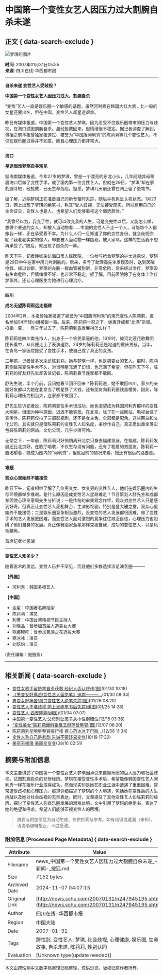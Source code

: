 # 中国第一个变性女艺人因压力过大割腕自杀未遂

## 正文 { data-search-exclude }


![梦琪的图片](https://photocdn.sohu.com/20061227/Img247299577.gif)
  
**时间**: 2007年01月31日05:55  
**来源**: 四川在线-华西都市报  

---

**自杀未遂 变性艺人受歧视？**

**中国第一个变性女艺人因压力过大，割腕自杀**

“变性”艺人一直是娱乐圈一个敏感的话题，虽然河利秀在韩国大红大紫，比一般的女星还要出名，但在中国，变性艺人却星途艰难。

昨日有媒体报道，中国第一个变性艺人梦琪，因为忍受不住娱乐圈带来的压力与歧视，在海口试图割腕自杀。虽经抢救回来，但情绪很不稳定。据记者调查了解到，包括之前本报曾独家报道过、被誉为“中国版河利秀”的陈莉莉等几个变性艺人，不仅在娱乐圈过得并不如意，而且心理压力都非常大。

---

**海口**

**星途艰难梦琪自寻短见**

据海南媒体报道，今年27岁的梦琪，曾是一个漂亮的东北小伙，几年前随其母移居海口后做了变性手术，成了国内第一位变性艺人。但就在29日，“梦琪”却在家割腕寻短，经抢救，已无生命危险。据悉，梦琪几天前还曾在网上留了绝笔书。

据了解，近期梦琪正在准备自己的新专辑时失踪，随后手机也呈关机状态。1月23日，网上出现了梦琪的绝笔书，称其“受人歧视，无法接受现实，所以想用自己的生命证实，变性人也是人，也希望人们能够重视这个弱势群体。”

“我曾经以为，我变了性，就可以改变我的人生，可是变完性以后，又能怎么样，想做个普通的女人，却被人当动物看……中国的变性人不止一个人，可能每个人都像我一样，正在承受着不幸。为什么人们一旦知道了你的变性身份，就会歧视你呢？我老老实实的做人，却要被人当动物一样围观，被人家骂，这样的生活我不想再承受了。”随后，就出现了自杀的一幕。

昨天下午，记者连线采访海口市人民医院，一位参与抢救梦琪的护士透露说，梦琪是29日中午在家中用刀片割腕的。后来，多亏了助理高先生发现及时，送到医院抢救。经过诊断，梦琪的左腕一根血管被割断，非常危险，后来经过治疗，梦琪没有生命危险，但情绪很不好，也非常不稳定。据了解，目前医院除了在身体上治疗梦琪外，还让心理医生为她进行心理治疗。

---

**四川**

**成名无望陈莉莉远走福建**

2004年2月，本报曾独家报道了被誉为“中国版河利秀”的南充变性人陈莉莉，报名参加04环球小姐被拒一事。后来，陈莉莉一怒之下，她离开成都“北漂”京城。掐指一算，一晃三年过去了，陈莉莉到底发展得怎么样？

陈莉莉是四川南充市人，出身于一个农民家庭的他，16岁时，被河北莲花歌舞团团长看中，从此便走上了表演道路。24岁的陈莉莉还是地道的重庆男孩，当年，在青岛一家医院接受了变性手术，使自己成了真正的女孩。

三年前，记者曾多次采访陈莉莉。她与梦琪一样，也是男变女的艺人。那时，陈莉莉刚做完变性手术不久，对当明星充满了幻想，也充满了希望。但在昨天下午，陈莉莉的好友舒先生却告诉记者，陈莉莉春节连家都不敢回。

舒先生说，半个月前，我问她春节回不回来？陈莉莉说，她不敢回四川。家乡的亲朋好友都以为她在北京当了明星挣了大钱，还有朋友向莉莉要钱盖楼房。因此，陈莉莉心理压力相当大，连家都不敢回了。

舒先生告诉记者说，陈莉莉变性手术很成功。她也渴望成为韩国河利秀那样的变性大明星。但因为种种原因，迟迟不能实现。在北京，除了在一些网站、电视台做了宣传外，陈莉莉仅拍了三部影视剧，还不是女主角，全部都是配角。这些网站和文化公司，其实就只是借陈莉莉的变性艺人知名度，来炒作自己。真正愿出重金落实包装陈莉莉的网站、文化公司，几乎少得可怜。

无奈之下，一年前，陈莉莉只好悄悄离开北京只身去福建发展。在福建，陈莉莉发展还比北京好，在歌厅唱歌，不仅生存没有问题，还有了相爱的男朋友。陈莉莉一直渴望着，能成为国内的“河利秀”，但就目前的情况来看，她还有很远的路要走。

---

**难题**

**观众心里始终不能接受**

昨日下午，记者相继了解了几位男变女、女变男的变性艺人，他们在娱乐圈内的生存环境都举步维艰。是什么原因造成变性艺人星路难走？节目策划人舒先生和成都某医院心理专家周先生分析说：一是传统的审美观念作怪，观众对变性艺人只是感到好奇，但真正让变性艺人亮相舞台，主演影视剧，特别是登大雅之堂，观众心里始终不能接受；二是娱乐圈竞争相当激烈，没变性的艺人发展都很困难，做了变性手术的艺人发展更困难。而变性艺人面对激烈的竞争往往缺乏自信，心理压力也阻碍了他们自身的发展。真正像舞蹈家金星那样克服自我，成功的变性艺人，只是凤毛麟角。 

首席记者杜恩湖  

---

**变性艺人知多少？**

随着医术的发达，变性人已并不罕见，而且他们多数选择涉足演艺圈———

**【外国】**

- 河利秀：韩国多栖艺人

**【中国】**

- 金星：中国著名舞蹈家
- 陈莉莉：演员
- 利菁：中国台湾电视节目主持人
- 刘晓晶：曾参加首届人造美女大赛
- 咪娜穆吒：曾参加民族之花选拔大赛
- 寒冰冰：演员
- 刘炫怡：演员  
  
(责任编辑：宛振宏)  

---

## 相关新闻 { data-search-exclude }
- [变性女歌手留绝笔自杀获救 经纪人否认炒作(图)](https://news.sohu.com/20070130/n247928123.shtml)(01/30 10:18)
- [《男变女好痛苦!变性艺人留绝笔》追踪———...](https://news.sohu.com/20070130/n247923595.shtml)(01/30 08:34)
- [男变女好痛苦!海口变性艺人绝笔失踪(图)](https://news.sohu.com/20070126/n247850836.shtml)(01/26 08:20)
- [变性艺人不堪歧视 网上发绝笔书后失踪(组图)](https://news.sohu.com/20070125/n247837832.shtml)(01/25 14:28)
- [变性艺人 西安隆胸(组图)](https://news.sohu.com/20070104/n247408432.shtml)(01/04 07:07)
- [中国第一变性艺人:父母别让孩子从小性别错位](https://news.sohu.com/20061215/n247053160.shtml)(12/15 03:36)
- [“变性美女”陈莉莉爆料张曼玉倪萍曾整容(图)](https://news.sohu.com/20061207/n246859865.shtml)(12/07 08:20)
- [陈莉莉列举明星整容排行榜 担心范冰冰下巴脱...](https://news.sohu.com/20061206/n246841813.shtml)(12/06 11:34)
- [变性人称自己是悲剧 告诫不要轻易变性](https://news.sohu.com/20061019/n245894720.shtml)(10/19 17:30)
- [美丽无极限 美丽变变变](https://news.sohu.com/20060816/n244815783.shtml)(08/16 02:51)

## 摘要与附加信息

<!-- tcd_abstract -->
本文主要讲述了中国第一个变性女艺人梦琪因承受来自娱乐圈的巨大压力和社会歧视，试图割腕自杀的悲惨经历。梦琪在接受变性手术后，希望能像韩国变性艺人河利秀一样在娱乐行业取得成功，然而现实却是她在职业生涯中遭遇了重重困难，常常遭受歧视和心理压力。报道详细描述了梦琪的个人境遇，包括她在变性后的人生挑战以及她对社会歧视的无奈表达。同时，文章提及了其他变性艺人如陈莉莉的经历，探讨了变性艺人在娱乐圈发展的艰难处境。文中引用了梦琪的绝笔书，表达了她的绝望和呼求，希望人们能够正视变性人的困境。
<!-- tcd_abstract_end -->

> 摘要与附加信息为自动生成，仅供检索与参考。如有错误或遗漏（未知），请协助编辑指正，不胜感激。

### 附加信息 [Processed Page Metadata] { data-search-exclude }

| Attribute       | Value                                  |
|-----------------|----------------------------------------|
| Filename        | news_中国第一个变性女艺人因压力过大割腕自杀未遂_-_新闻-_搜狐.md                             |
| Size            | 7152 bytes                           |
| Archived Date   | 2024-11-07 04:07:15                             |
| Original Link   | [http://news.sohu.com/20070131/n247945195.shtml](http://news.sohu.com/20070131/n247945195.shtml)                       |
| Author          | 四川在线-华西都市报                               |
| Region          | 中国大陆                               |
| Date            | 2007-01-31                                 |
| Tags            | 跨性别, 变性艺人, 梦琪, 社会歧视, 心理健康, 娱乐圈, 生命故事, 自杀未遂, 陈莉莉, 性别认同                                 |
| Evaluation            | [Unknown type(update needed)]                                 |
<!-- tcd_table_end -->

本文由跨性别中文数字档案馆归档整理，仅供浏览。版权归原作者所有。
